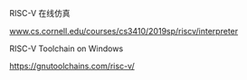 RISC-V 在线仿真

www.cs.cornell.edu/courses/cs3410/2019sp/riscv/interpreter

RISC-V Toolchain on Windows

https://gnutoolchains.com/risc-v/